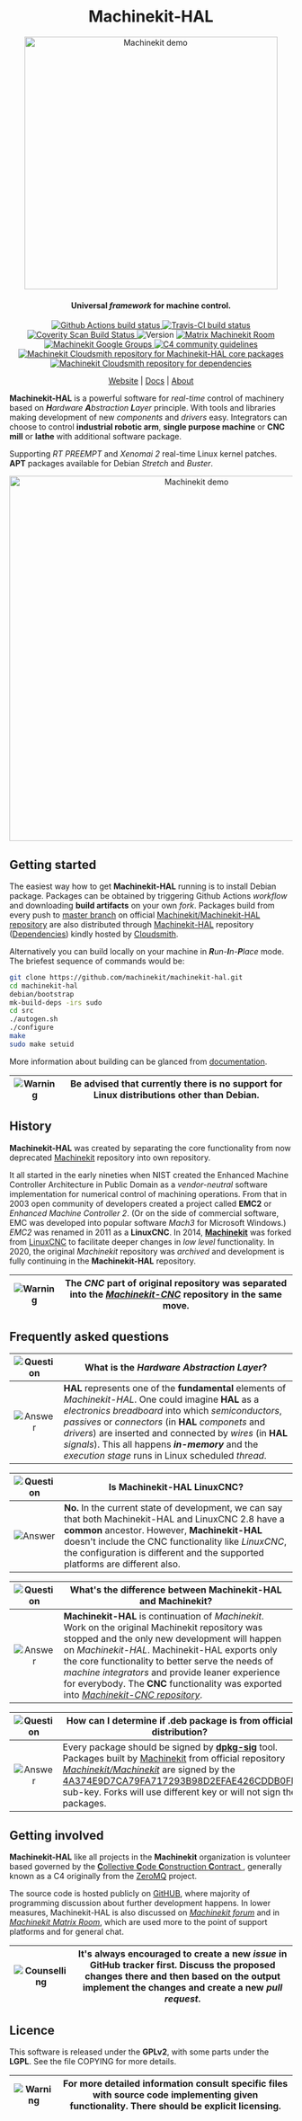 <h1 align="center">Machinekit-HAL</h1>

<div align="center"><img alt="Machinekit demo" src="media/machinekit-hal.svg" width="450px" /></div>

<h4 align="center">Universal <i>framework</i> for machine control.</h4>

<p align="center">
<a href="https://github.com/machinekit/machinekit-hal/actions" target="_blank">
<img alt="Github Actions build status" src="https://img.shields.io/github/workflow/status/machinekit/machinekit-hal/Test application and publish packages (Debian linux)/master?style=for-the-badge&logo=github" />
</a>

<a href="https://travis-ci.org/machinekit/machinekit-hal/builds" target="_blank">
<img alt="Travis-CI build status" src="https://img.shields.io/travis/machinekit/machinekit-hal/master?style=for-the-badge&logo=travis" />
</a>

<a href="https://scan.coverity.com/projects/machinekit-machinekit-hal">
<img alt="Coverity Scan Build Status" src="https://img.shields.io/coverity/scan/20589.svg?style=for-the-badge" />
</a>

<img alt="Version" src="https://img.shields.io/badge/version-0.4-blue.svg?cacheSeconds=2592000&style=for-the-badge" />

<a href="https://matrix.to/#/#machinekit:matrix.org" target="_blank">
<img alt="Matrix Machinekit Room" src="https://img.shields.io/matrix/machinekit:matrix.org?style=for-the-badge&logo=matrix" />
</a>

<a href="https://groups.google.com/forum/#!forum/machinekit" target="_blank">
<img alt="Machinekit Google Groups" src="https://img.shields.io/badge/forum-Machinekit-default?style=for-the-badge&logo=google" />
</a>

<a href="http://www.machinekit.io/community/c4/" target="_blank">
<img alt="C4 community guidelines" src="https://img.shields.io/badge/contributing-C4-default?style=for-the-badge&logo=zeromq" />
</a>

</br>

<a href="https://cloudsmith.io/~machinekit/repos/machinekit-hal/packages/" target="_blank">
<img alt="Machinekit Cloudsmith repository for Machinekit-HAL core packages" src="https://img.shields.io/badge/core%20packages-Machinekit--HAL-brightgreen?style=for-the-badge&logo=cloudsmith" />
</a>

<a href="https://cloudsmith.io/~machinekit/repos/machinekit/packages/" target="_blank">
<img alt="Machinekit Cloudsmith repository for dependencies" src="https://img.shields.io/badge/dependencies-Machinekit-brightgreen?style=for-the-badge&logo=cloudsmith" />
</a>
</p>

<p align="center">
<a href="https://machinekit.io/">Website</a>
|
<a href="https://machinekit.io/docs">Docs</a>
|
<a href="http://www.machinekit.io/about">About</a>
</p>

**Machinekit-HAL** is a powerful software for _real-time_ control of machinery based on _**H**ardware **A**bstraction **L**ayer_ principle. With tools and libraries making development of new _components_ and _drivers_ easy. Integrators can choose to control **industrial robotic arm**, **single purpose machine** or **CNC mill** or **lathe** with additional software package.

Supporting _RT PREEMPT_ and _Xenomai 2_ real-time Linux kernel patches. **APT** packages available for Debian _Stretch_ and _Buster_.

<div align="center"><img alt="Machinekit demo" src="https://raw.githubusercontent.com/cerna/machinekit-hal/various-bugfixes/media/machinekit_hal_ethercat_demo.gif" width="650px" /></div>

## Getting started

The easiest way how to get **Machinekit-HAL** running is to install Debian package. Packages can be obtained by triggering Github Actions _workflow_ and downloading **build artifacts** on your own _fork_. Packages build from every push to [master branch](https://github.com/machinekit/machinekit-hal/actions?query=branch:master) on official [Machinekit/Machinekit-HAL repository](https://github.com/machinekit/machinekit-hal) are also distributed through [Machinekit-HAL](https://cloudsmith.io/~machinekit/repos/machinekit-hal/packages/) repository ([Dependencies](https://cloudsmith.io/~machinekit/repos/machinekit/packages/)) kindly hosted by [Cloudsmith](https://cloudsmith.io).

Alternatively you can build locally on your machine in _**R**un-**I**n-**P**lace_ mode. The briefest sequence of commands would be:

```sh
git clone https://github.com/machinekit/machinekit-hal.git
cd machinekit-hal
debian/bootstrap
mk-build-deps -irs sudo
cd src
./autogen.sh
./configure
make
sudo make setuid
```

More information about building can be glanced from [documentation](http://www.machinekit.io/docs/developing/machinekit-developing).

|![Warning](https://img.icons8.com/ios-filled/50/000000/warning-shield.png)| Be advised that currently there is no support for Linux distributions other than Debian. |
|:---:|---|

## History

**Machinekit-HAL** was created by separating the core functionality from now deprecated [Machinekit](https://github.com/machinekit/machinekit) repository into own repository.

It all started in the early nineties when NIST created the Enhanced Machine Controller Architecture in Public Domain as a _vendor-neutral_ software implementation for numerical control of machining operations. From that in 2003 open community of developers created a project called **EMC2** or _Enhanced Machine Controller 2_. (Or on the side of commercial software, EMC was developed into popular software _Mach3_ for Microsoft Windows.) _EMC2_ was renamed in 2011 as a **LinuxCNC**. In 2014, [**Machinekit**](https://machinekit.io) was forked from [LinuxCNC](https://linuxcnc.org) to facilitate deeper changes in _low level_ functionality. In 2020, the original _Machinekit_ repository was _archived_ and development is fully continuing in the **Machinekit-HAL** repository.

|![Warning](https://img.icons8.com/ios-filled/50/000000/warning-shield.png)| The _CNC_ part of original repository was separated into the [_Machinekit-CNC_](https://github.com/machinekit/machinekit-cnc) repository in the same move. |
|:---:|---|

## Frequently asked questions

|![Question](https://img.icons8.com/ios-filled/50/000000/ask-question.png)| What is the _**H**ardware **A**bstraction **L**ayer_? |
|:---:|---|
|![Answer](https://img.icons8.com/ios-filled/50/000000/smartphone-approve.png)| **HAL** represents one of the **fundamental** elements of _Machinekit-HAL_. One could imagine **HAL** as a _electronics breadboard_ into which _semiconductors_, _passives_ or _connectors_ (in **HAL** _componets_ and _drivers_) are inserted and connected by _wires_ (in **HAL** _signals_). This all happens **_in-memory_** and the _execution stage_ runs in Linux scheduled _thread_. |

|![Question](https://img.icons8.com/ios-filled/50/000000/ask-question.png)| Is **Machinekit-HAL** LinuxCNC? |
|:---:|---|
|![Answer](https://img.icons8.com/ios-filled/50/000000/smartphone-approve.png)| **No.** In the current state of development, we can say that both Machinekit-HAL and LinuxCNC 2.8 have a **common** ancestor. However, **Machinekit-HAL** doesn't include the CNC functionality like _LinuxCNC_, the configuration is different and the supported platforms are different also. |

|![Question](https://img.icons8.com/ios-filled/50/000000/ask-question.png)| What's the difference between **Machinekit-HAL** and Machinekit? |
|:---:|---|
|![Answer](https://img.icons8.com/ios-filled/50/000000/smartphone-approve.png)| **Machinekit-HAL** is continuation of _Machinekit_. Work on the original Machinekit repository was stopped and the only new development will happen on _Machinekit-HAL_. Machinekit-HAL exports only the core functionality to better serve the needs of _machine integrators_ and provide leaner experience for everybody. The **CNC** functionality was exported into [_Machinekit-CNC repository_](https://github.com/machinekit/machinekit-cnc). |

|![Question](https://img.icons8.com/ios-filled/50/000000/ask-question.png)| How can I determine if **.deb** package is from official distribution? |
|:---:|---|
|![Answer](https://img.icons8.com/ios-filled/50/000000/smartphone-approve.png)| Every package should be signed by [**dpkg-sig**](https://manpages.debian.org/buster/dpkg-sig/dpkg-sig.1.en.html) tool. Packages built by [Machinekit](https://machinekit.io) from official repository [_Machinekit/Machinekit_](https://github.com/machinekit/machinekit-hal) are signed by the [4A374E9D7CA79FA717293B98D2EFAE426CDDB0FE](https://keyserver.ubuntu.com/pks/lookup?search=0x4A374E9D7CA79FA717293B98D2EFAE426CDDB0FE&fingerprint=on&op=index) sub-key. Forks will use different key or will not sign the packages. |

## Getting involved

**Machinekit-HAL** like all projects in the **Machinekit** organization is volunteer based governed by the [**C**ollective **C**ode **C**onstruction **C**ontract ](http://www.machinekit.io/community/c4), generally known as a C4 originally from the [ZeroMQ](https://rfc.zeromq.org/spec/22) project.

The source code is hosted publicly on [GitHUB](https://github.com/machinekit/machinekit-hal), where majority of programming discussion about further development happens. In lower measures, Machinekit-HAL is also discussed on [_Machinekit forum_](https://groups.google.com/forum/#!forum/machinekit) and in [_Machinekit Matrix Room_](https://matrix.to/#/#machinekit:matrix.org), which are used more to the point of support platforms and for general chat.

|![Counselling](https://img.icons8.com/ios-filled/50/000000/counselor.png)| It's always encouraged to create a new _issue_ in GitHub tracker first. Discuss the proposed changes there and then based on the output implement the changes and create a new _pull request_. |
|:---:|---|

## Licence

This software is released under the **GPLv2**, with some parts under the **LGPL**. See the file COPYING for more details.

|![Warning](https://img.icons8.com/ios-filled/50/000000/warning-shield.png)| For more detailed information consult specific files with source code implementing given functionality. There should be explicit licensing. |
|:---:|---|